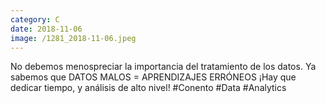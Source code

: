 ```yaml
--- 
category: C 
date: 2018-11-06 
image: /1281_2018-11-06.jpeg 
--- 
```


No debemos menospreciar la importancia del tratamiento de los datos. Ya sabemos que DATOS MALOS = APRENDIZAJES ERRÓNEOS ¡Hay que dedicar tiempo, y análisis de alto nivel! #Conento #Data #Analytics